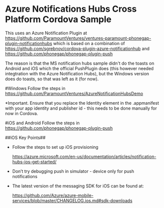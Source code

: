 # Azure Notifications Hubs Cross Platform Cordova Sample

This uses an Azure Notification Plugin at https://github.com/ParamountVentures/ventures-paramount-phonegap-plugin-notificationhubs which is based on a combination of https://github.com/sgrebnov/cordova-plugin-azure-notificationhub and https://github.com/phonegap/phonegap-plugin-push

The reason is that the MS notification hubs sample didn't do the toasts on Android and iOS which the official PushPlugin does (this however needed integtration with the Azure Notification Hubs), but the Windows version does do toasts, so that was left as it (for now).

#Windows
Follow the steps in https://github.com/ParamountVentures/AzureNotificationHubsDemo

*Important. Ensure that you replace the Identity element in the .appmanifest with your app identity and publisher id - this needs to be done manually for now in Cordova.

#iOS and Android
Follow the steps in https://github.com/phonegap/phonegap-plugin-push

##iOS Key Points##
- Follow the steps to set up iOS provisioning

    https://azure.microsoft.com/en-us/documentation/articles/notification-hubs-ios-get-started/
    
- Don’t try debugging push in simulator - device only for push notifications

- The latest version of the messaging SDK for iOS can be found at:

    https://github.com/Azure/azure-mobile-services/blob/master/CHANGELOG.ios.md#sdk-downloads